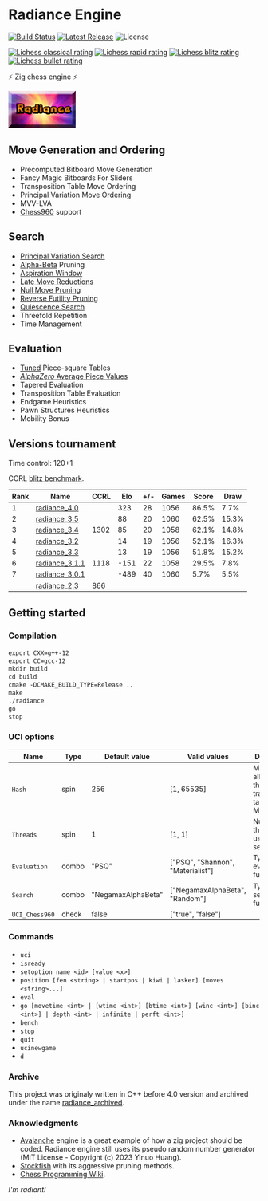 # Radiance Engine
[![Build Status](https://github.com/ppipelin/radiance/actions/workflows/tests.yml/badge.svg)](https://github.com/ppipelin/radiance/actions/workflows/tests.yml)
[![Latest Release](https://img.shields.io/github/v/release/ppipelin/radiance?display_name=release)](https://github.com/ppipelin/radiance/releases)
![License](https://img.shields.io/github/license/ppipelin/radiance)

[![Lichess classical rating](https://lichess-shield.vercel.app/api?username=radianceengine&format=classical)](https://lichess.org/@/radianceengine/perf/classical)
[![Lichess rapid rating](https://lichess-shield.vercel.app/api?username=radianceengine&format=rapid)](https://lichess.org/@/radianceengine/perf/rapid)
[![Lichess blitz rating](https://lichess-shield.vercel.app/api?username=radianceengine&format=blitz)](https://lichess.org/@/radianceengine/perf/blitz)
[![Lichess bullet rating](https://lichess-shield.vercel.app/api?username=radianceengine&format=bullet)](https://lichess.org/@/radianceengine/perf/bullet)

:zap: Zig chess engine :zap:

![Radiance Logo, courtesy of Jim Ablett](dcu2Wsn.png "Image Credit: Jim Ablett")

## Move Generation and Ordering

- Precomputed Bitboard Move Generation
- Fancy Magic Bitboards For Sliders
- Transposition Table Move Ordering
- Principal Variation Move Ordering
- MVV-LVA
- [Chess960](https://www.chessprogramming.org/Chess960) support

## Search

- [Principal Variation Search](https://www.chessprogramming.org/Principal_Variation_Search)
- [Alpha-Beta](https://www.chessprogramming.org/Alpha-Beta) Pruning
- [Aspiration Window](https://www.chessprogramming.org/Aspiration_Windows)
- [Late Move Reductions](https://www.chessprogramming.org/Late_Move_Reductions)
- [Null Move Pruning](https://www.chessprogramming.org/Null_Move_Pruning)
- [Reverse Futility Pruning](https://www.chessprogramming.org/Reverse_Futility_Pruning)
- [Quiescence Search](https://www.chessprogramming.org/Quiescence_Search)
- Threefold Repetition
- Time Management

## Evaluation

- [Tuned](https://www.chessprogramming.org/PeSTO%27s_Evaluation_Function) Piece-square Tables
- [_AlphaZero_ Average Piece Values](https://arxiv.org/pdf/2009.04374)
- Tapered Evaluation
- Transposition Table Evaluation
- Endgame Heuristics
- Pawn Structures Heuristics
- Mobility Bonus

## Versions tournament

Time control: 120+1

CCRL [blitz benchmark](https://computerchess.org.uk/ccrl/404/cgi/compare_engines.cgi?family=Radiance&print=Rating+list&print=Score+with+common+opponents).

| Rank | Name             | CCRL  | Elo  | +/- | Games | Score | Draw  |
| ---- | ---------------- | ----- | ---- | --- | ----- | ----- | ----- |
| 1    | [radiance_4.0]   |       |  323 |  28 |  1056 | 86.5% |  7.7% |
| 2    | [radiance_3.5]   |       |   88 |  20 |  1060 | 62.5% | 15.3% |
| 3    | [radiance_3.4]   |  1302 |   85 |  20 |  1058 | 62.1% | 14.8% |
| 4    | [radiance_3.2]   |       |   14 |  19 |  1056 | 52.1% | 16.3% |
| 5    | [radiance_3.3]   |       |   13 |  19 |  1056 | 51.8% | 15.2% |
| 6    | [radiance_3.1.1] |  1118 | -151 |  22 |  1058 | 29.5% |  7.8% |
| 7    | [radiance_3.0.1] |       | -489 |  40 |  1060 |  5.7% |  5.5% |
|      | [radiance_2.3]   |   866 |      |     |       |       |       |

## Getting started

### Compilation

```
export CXX=g++-12
export CC=gcc-12
mkdir build
cd build
cmake -DCMAKE_BUILD_TYPE=Release ..
make
./radiance
go
stop
```

### UCI options

| Name           | Type  | Default value       |  Valid values                     | Description                                          |
| -------------- | ----- | ------------------- | --------------------------------- | ---------------------------------------------------- |
| `Hash`         | spin  |         256         |             [1, 65535]            | Memory allocated to the transposition table (in MB). |
| `Threads`      | spin  |          1          |               [1, 1]              | Number of threads used to search.                    |
| `Evaluation`   | combo |        "PSQ"        | ["PSQ", "Shannon", "Materialist"] | Type of evaluation function.                         |
| `Search`       | combo |  "NegamaxAlphaBeta" |   ["NegamaxAlphaBeta", "Random"]  | Type of search function.                             |
| `UCI_Chess960` | check |        false        |          ["true", "false"]        |                                                      |

### Commands

- `uci`
- `isready`
- `setoption name <id> [value <x>]`
- `position [fen <string> | startpos | kiwi | lasker] [moves <string>...]`
- `eval`
- `go [movetime <int> | [wtime <int>] [btime <int>] [winc <int>] [binc <int>] | depth <int> | infinite | perft <int>]`
- `bench`
- `stop`
- `quit`
- `ucinewgame`
- `d`

### Archive

This project was originaly written in C++ before 4.0 version and archived under the name [radiance_archived](https://github.com/ppipelin/radiance_archived).

### Aknowledgments

- [Avalanche](https://github.com/SnowballSH/Avalanche) engine is a great example of how a zig project should be coded. Radiance engine still uses its pseudo random number generator (MIT License - Copyright (c) 2023 Yinuo Huang).
- [Stockfish](https://github.com/official-stockfish/Stockfish) with its aggressive pruning methods.
- [Chess Programming Wiki](https://www.chessprogramming.org/Main_Page).

_I'm radiant!_

[radiance_4.0]: https://github.com/ppipelin/radiance/releases/tag/4.0
[radiance_3.5]: https://github.com/ppipelin/radiance_archived/releases/tag/3.4
[radiance_3.4]: https://github.com/ppipelin/radiance_archived/releases/tag/3.4
[radiance_3.3]: https://github.com/ppipelin/radiance_archived/releases/tag/3.3
[radiance_3.2]: https://github.com/ppipelin/radiance_archived/releases/tag/3.2
[radiance_3.1.1]: https://github.com/ppipelin/radiance_archived/releases/tag/3.1.1
[radiance_3.0.1]: https://github.com/ppipelin/radiance_archived/releases/tag/3.0.1
[radiance_2.4]: https://github.com/ppipelin/radiance_archived/releases/tag/2.4
[radiance_2.3]: https://github.com/ppipelin/radiance_archived/releases/tag/2.3
[radiance_2.2]: https://github.com/ppipelin/radiance_archived/releases/tag/2.2
[radiance_2.1]: https://github.com/ppipelin/radiance_archived/releases/tag/2.1
[radiance_2.0]: https://github.com/ppipelin/radiance_archived/releases/tag/2.0
[radiance_2.4]: https://github.com/ppipelin/radiance_archived/releases/tag/2.4
[radiance_1.5]: https://github.com/ppipelin/radiance_archived/releases/tag/1.5
[radiance_1.4]: https://github.com/ppipelin/radiance_archived/releases/tag/1.4
